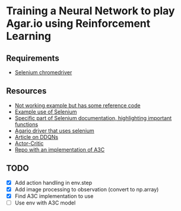 # Training a Neural Network to play Agar.io using Reinforcement Learning

## Requirements
* [Selenium chromedriver](https://sites.google.com/a/chromium.org/chromedriver/downloads)

## Resources
* [Not working example but has some reference code](https://botfather.io/docs/wizard/simple-agario-bot-tutorial/)
* [Example use of Selenium](https://automatetheboringstuff.com/chapter11/)
* [Specific part of Selenium documentation, highlighting important functions](https://selenium.dev/selenium/docs/api/py/webdriver_remote/selenium.webdriver.remote.webdriver.html?highlight=get_screenshot#selenium.webdriver.remote.webdriver.WebDriver.get_screenshot_as_file)
* [Agario driver that uses selenium](https://github.com/gsgalloway/agar-io-driver)
* [Article on DDQNs](https://www.freecodecamp.org/news/improvements-in-deep-q-learning-dueling-double-dqn-prioritized-experience-replay-and-fixed-58b130cc5682/)
* [Actor-Critic](https://sergioskar.github.io/Actor_critics/)
* [Repo with an implementation of A3C](https://github.com/germain-hug/Deep-RL-Keras)


## TODO
* [x] Add action handling in env.step
* [x] Add image processing to observation (convert to np.array)
* [x] Find A3C implementation to use
* [ ] Use env with A3C model
